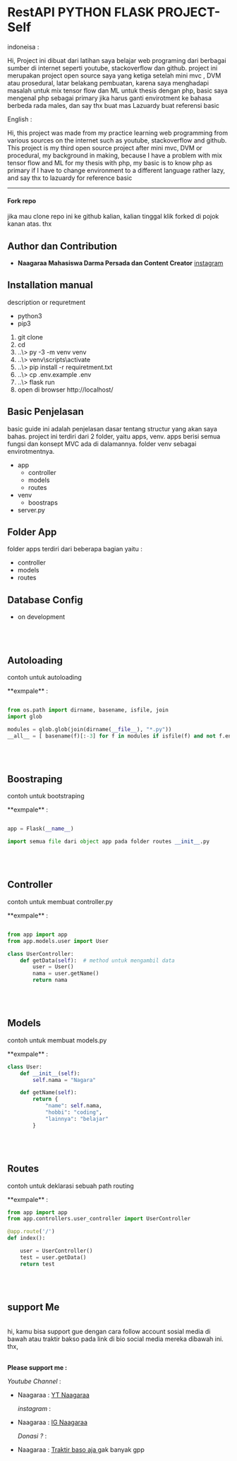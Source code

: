 <!-- title -->

# RestAPI PYTHON FLASK PROJECT-Self

<!-- Description -->
<p>indoneisa : </p>
<p>Hi, Project ini dibuat dari latihan saya belajar web programing dari berbagai sumber di internet seperti youtube, stackoverflow dan github. project ini merupakan project open source saya yang ketiga setelah mini mvc , DVM atau prosedural, latar belakang pembuatan, karena saya menghadapi masalah untuk mix tensor flow dan ML untuk thesis dengan php, basic saya mengenal php sebagai primary jika harus ganti envirotment ke bahasa berbeda rada males, dan say thx buat mas Lazuardy buat referensi basic</p>

<p>English : </p>
<p>Hi, this project was made from my practice learning web programming from various sources on the internet such as youtube, stackoverflow and github. This project is my third open source project after mini mvc, DVM or procedural, my background in making, because I have a problem with mix tensor flow and ML for my thesis with php, my basic is to know php as primary if I have to change environment to a different language rather lazy, and say thx to lazuardy for reference basic </p>

---

<!-- table of content YT -->

#### Fork repo

<p>jika mau clone repo ini ke github kalian, kalian tinggal klik forked di pojok kanan atas. thx</p>

## Author dan Contribution

- **Naagaraa Mahasiswa Darma Persada dan Content Creator** [ instagram ](https://www.instagram.com/naagaraa/)

## Installation manual

description or requretment

- python3
- pip3

1. git clone
2. cd <project-name>
3. ..\\> py -3 -m venv venv
4. ..\\> venv\scripts\activate
5. ..\\> pip install -r requiretment.txt
6. ..\\> cp .env.example .env
7. ..\\> flask run
8. open di browser http://localhost/

## Basic Penjelasan

basic guide ini adalah penjelasan dasar tentang structur yang akan saya bahas. project ini terdiri dari 2 folder, yaitu apps, venv. apps berisi semua fungsi dan konsept MVC ada di dalamannya. folder venv sebagai envirotmentnya.

- app
  - controller
  - models
  - routes
- venv
  - boostraps
- server.py

## Folder App

folder apps terdiri dari beberapa bagian yaitu :

- controller
- models
- routes

## Database Config

- on development

<br><br>

## Autoloading

<p>contoh untuk autoloading </p>
**exmpale** :

```python

from os.path import dirname, basename, isfile, join
import glob

modules = glob.glob(join(dirname(__file__), "*.py"))
__all__ = [ basename(f)[:-3] for f in modules if isfile(f) and not f.endswith('__init__.py')]


```

<br><br>

## Boostraping

<p>contoh untuk bootstraping </p>
**exmpale** :

```python

app = Flask(__name__)

import semua file dari object app pada folder routes __init__.py


```

<br><br>

## Controller

<p>contoh untuk membuat controller.py </p>
**exmpale** :

```python

from app import app
from app.models.user import User

class UserController:
    def getData(self):  # method untuk mengambil data
        user = User()
        nama = user.getName()
        return nama


```

<br><br>

## Models

<p>contoh untuk membuat models.py </p>
**exmpale** :

```python
class User:
    def __init__(self):
        self.nama = "Nagara"

    def getName(self):
        return {
            "name": self.nama,
            "hobbi": "coding",
            "lainnya": "belajar"
        }
```

<br><br>

## Routes

<p>contoh untuk deklarasi sebuah path routing </p>
**exmpale** :

```python
from app import app
from app.controllers.user_controller import UserController

@app.route('/')
def index():

    user = UserController()
    test = user.getData()
    return test

```

<br><br>

## support Me

<br>
<!-- description -->
hi, kamu bisa support gue dengan cara follow account sosial media di bawah atau traktir bakso pada link di bio social media mereka dibawah ini. thx,

<br>
<br>

<!-- Links -->

**Please support me :**

_Youtube Channel_ :

- Naagaraa : [ YT Naagaraa ](https://www.youtube.com/channel/UCYsZhw6Mlk23Q-nUPP9t1YA?view_as=subscriber)

  _instagram_ :

- Naagaraa : [ IG Naagaraa ](https://www.instagram.com/naagaraa/)

  _Donasi ?_ :

- Naagaraa : [ Traktir baso aja ](https://saweria.co/naagaraa) gak banyak gpp
